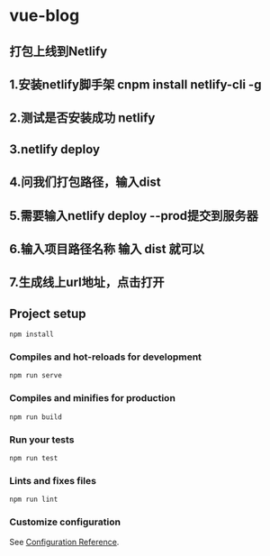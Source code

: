 # vue-blog
## 打包上线到Netlify
## 1.安装netlify脚手架  cnpm install netlify-cli -g
## 2.测试是否安装成功 netlify
## 3.netlify deploy
## 4.问我们打包路径，输入dist
## 5.需要输入netlify deploy --prod提交到服务器
## 6.输入项目路径名称 输入 dist 就可以
## 7.生成线上url地址，点击打开


## Project setup
```
npm install
```

### Compiles and hot-reloads for development
```
npm run serve
```

### Compiles and minifies for production
```
npm run build
```

### Run your tests
```
npm run test
```

### Lints and fixes files
```
npm run lint
```

### Customize configuration
See [Configuration Reference](https://cli.vuejs.org/config/).
